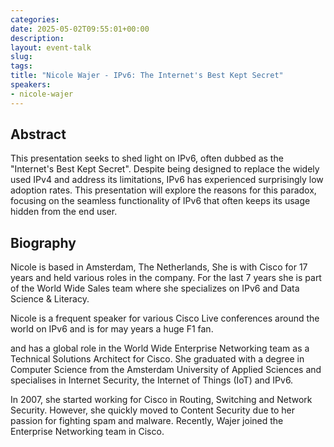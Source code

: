 ```yaml
---
categories:
date: 2025-05-02T09:55:01+00:00
description:
layout: event-talk
slug:
tags:
title: "Nicole Wajer - IPv6: The Internet's Best Kept Secret"
speakers:
- nicole-wajer
---
```


## Abstract

This presentation seeks to shed light on IPv6, often dubbed as the "Internet's Best Kept Secret". Despite being designed to replace the widely used IPv4 and address its limitations, IPv6 has experienced surprisingly low adoption rates. This presentation will explore the reasons for this paradox, focusing on the seamless functionality of IPv6 that often keeps its usage hidden from the end user.

## Biography

Nicole is based in Amsterdam, The Netherlands, She is with Cisco for 17 years and held various roles in the company. For the last 7 years she is part of the World Wide Sales team where she specializes on IPv6 and Data Science & Literacy.

Nicole is a frequent speaker for various Cisco Live conferences around the world on IPv6 and is for may years a huge F1 fan.

and has a global role in the World Wide Enterprise Networking team as a Technical Solutions Architect for Cisco. She graduated with a degree in Computer Science from the Amsterdam University of Applied Sciences and specialises in Internet Security, the Internet of Things (IoT) and IPv6.

In 2007, she started working for Cisco in Routing, Switching and Network Security. However, she quickly moved to Content Security due to her passion for fighting spam and malware. Recently, Wajer joined the Enterprise Networking team in Cisco.

